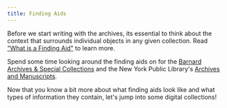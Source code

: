 ```yaml
---
title: Finding Aids
---
```

Before we start writing with the archives, its essential to think about the context that surrounds individual objects in any given collection. Read ["What is a Finding Aid"](https://guides.library.barnard.edu/archivalresearch/findingaids) to learn more.

Spend some time looking around the finding aids on for the [Barnard Archives & Special Collections](https://collections.barnard.edu/public/) and the New York Public Library's [Archives and Manuscripts](https://archives.nypl.org/).

Now that you know a bit more about what finding aids look like and what types of information they contain, let's jump into some digital collections!
